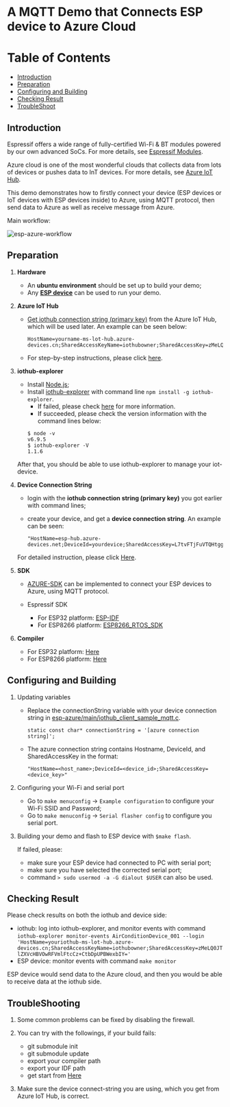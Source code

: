 # A MQTT Demo that Connects ESP device to Azure Cloud 

# Table of Contents

- [Introduction](#Introduction)
- [Preparation](#prerequisites)
- [Configuring and Building](#Configuring_and_Building)
- [Checking Result](#Checking_Result)
- [TroubleShoot](#troubleshoot)

## Introduction
<a name="Introduction"></a>

Espressif offers a wide range of fully-certified Wi-Fi & BT modules powered by our own advanced SoCs. For more details, see [Espressif Modules](https://www.espressif.com/en/products/hardware/modules).

Azure cloud is one of the most wonderful clouds that collects data from lots of devices or pushes data to InT devices. For more details, see [Azure IoT Hub](https://www.azure.cn/en-us/home/features/iot-hub/).

This demo demonstrates how to firstly connect your device (ESP devices or IoT devices with ESP devices inside) to Azure, using MQTT protocol, then send data to Azure as well as receive message from Azure. 

Main workflow:

 ![esp-azure-workflow](https://github.com/ustccw/RepoForShareData/blob/master/Microsoft/AzureData/Photos/ESP%20device-Azure%20workflow.png)

## Preparation 
<a name="preparation"></a>
1. **Hardware**
	- An **ubuntu environment** should be set up to build your demo;
	- Any **[ESP device](https://www.espressif.com/en/products/hardware/modules)** can be used to run your demo.

2. **Azure IoT Hub**
	- [Get iothub connection string (primary key)](https://www.azure.cn/en-us/pricing/1rmb-trial-full/?form-type=identityauth) from the Azure IoT Hub, which will be used later. An example can be seen below:

		```
		HostName=yourname-ms-lot-hub.azure-devices.cn;SharedAccessKeyName=iothubowner;SharedAccessKey=zMeLQ0JTlZXVcHBVOwRFVmlFtcCz+CtbDpUPBWexbIY=
		```

	- For step-by-step instructions, please click [here](https://github.com/ustccw/RepoForShareData/blob/master/Microsoft/AzureData/start_Iothub.docx).

3. **iothub-explorer**
	
	- Install [Node.js](https://nodejs.org/en/);  
	- Install [iothub-explorer](https://www.npmjs.com/package/iothub-explorer) with command line `npm install -g iothub-explorer`.
		- If failed, please check [here](http://thinglabs.io/workshop/esp8266/setup-azure-iot-hub/) for more information.
		- If succeeded, please check the version information with the command lines below: 
		```shell
		$ node -v
		v6.9.5
		$ iothub-explorer -V
		1.1.6
		```
	After that, you should be able to use iothub-explorer to manage your iot-device.

	
4. 	**Device Connection String**

	- login with the **iothub connection string (primary key)** you got earlier with command lines;
	- create your device, and get a **device connection string**. An example can be seen:

		``` 
		"HostName=esp-hub.azure-devices.net;DeviceId=yourdevice;SharedAccessKey=L7tvFTjFuVTQHtggEtv3rp+tKEJzQLLpDnO0edVGKCg=";
		```

	For detailed instruction, please click [Here](https://github.com/ustccw/RepoForShareData/blob/master/Microsoft/AzureData/iothub-explorer). 

  
5. **SDK**

	- [AZURE-SDK](https://github.com/espressif/esp-azure) can be implemented to connect your ESP devices to Azure, using MQTT protocol.

 	- Espressif SDK
	 	- For ESP32 platform: [ESP-IDF](https://github.com/espressif/esp-idf)  
 		- For ESP8266 platform: [ESP8266_RTOS_SDK](https://github.com/espressif/ESP8266_RTOS_SDK)  
 		
6. **Compiler**
 	
 	- For ESP32 platform: [Here](https://github.com/espressif/esp-idf/blob/master/README.md)
 	- For ESP8266 platform: [Here](https://github.com/espressif/ESP8266_RTOS_SDK/blob/master/README.md)    


## Configuring and Building
<a name="Configuring_and_Building"></a>

1. Updating variables
	- Replace the connectionString variable with your device connection string in [esp-azure/main/iothub_client_sample_mqtt.c](https://github.com/espressif/esp-azure/blob/master/main/iothub_client_sample_mqtt.c). 
	
		```
		static const char* connectionString = '[azure connection string]';
		```
	- The azure connection string contains Hostname, DeviceId, and SharedAccessKey in the format:
		
		```
		"HostName=<host_name>;DeviceId=<device_id>;SharedAccessKey=<device_key>"
		```

2. Configuring your Wi-Fi and serial port

	- Go to `make menuconfig` -> `Example configuration` to  configure your Wi-Fi SSID and Password; 
	- Go to `make menuconfig` -> `Serial flasher config` to configure you serial port.
	
 
3. Building your demo and flash to ESP device with `$make flash`.
		
	If failed, please:
		
	- make sure your ESP device had connected to PC with serial port;
	- make sure you have selected the corrected serial port;
	- command `> sudo usermod -a -G dialout $USER` can also be used.
		

## Checking Result

<a name="Checking_Result"></a>

Please check results on both the iothub and device side:

- iothub: log into iothub-explorer, and monitor events with command `iothub-explorer monitor-events AirConditionDevice_001 --login 'HostName=youriothub-ms-lot-hub.azure-devices.cn;SharedAccessKeyName=iothubowner;SharedAccessKey=zMeLQ0JTlZXVcHBVOwRFVmlFtcCz+CtbDpUPBWexbIY='`
- ESP device: monitor events with command `make monitor`

ESP device would send data to the Azure cloud, and then you would be able to receive data at the iothub side.

## TroubleShooting

<a name="TroubleShooting"></a>

1. Some common problems can be fixed by disabling the firewall.

2. You can try with the followings, if your build fails:
	- git submodule init
	- git submodule update
	- export your compiler path 
	- export your IDF path
	- get start from [Here](https://www.espressif.com/en/support/download/documents)
	
3. Make sure the device connect-string you are using, which you get from Azure IoT Hub, is correct.